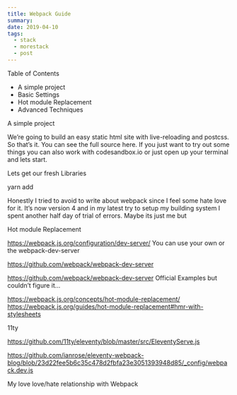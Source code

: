 ```yaml
---
title: Webpack Guide
summary: 
date: 2019-04-10
tags:
  - stack
  - morestack
  - post
---
```




Table of Contents

* A simple project
* Basic Settings
* Hot module Replacement
* Advanced Techniques


A simple project

We’re going to build an easy static html site with live-reloading and postcss. So that’s it. You can see the full source here. If you just want to try out some things you can also work with codesandbox.io or just open up your terminal and lets start.


Lets get our fresh Libraries

yarn add 


Honestly I tried to avoid to write about webpack since I feel some hate love for it. It’s now version 4 and in my latest try to setup my building system I spent another half day of trial of errors. Maybe its just me but 





Hot module Replacement

https://webpack.js.org/configuration/dev-server/
You can use your own or the webpack-dev-server

https://github.com/webpack/webpack-dev-server

https://github.com/webpack/webpack-dev-server Official Examples but couldn’t figure it...

https://webpack.js.org/concepts/hot-module-replacement/
https://webpack.js.org/guides/hot-module-replacement#hmr-with-stylesheets


11ty

https://github.com/11ty/eleventy/blob/master/src/EleventyServe.js

https://github.com/ianrose/eleventy-webpack-blog/blob/23d22fee5b6c35c478d2fbfa23e3051393948d85/_config/webpack.dev.js




My love love/hate relationship with Webpack
